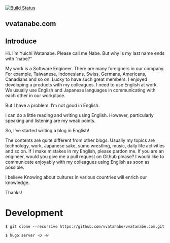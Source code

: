 [![Build Status](https://travis-ci.org/vvatanabe/diary.svg?branch=master)](https://travis-ci.org/vvatanabe/vvatanabe.com)

## vvatanabe.com

## Introduce

Hi. I’m Yuichi Watanabe. Please call me Nabe. But why is my last name ends with “nabe?”

My work is a Software Engineer. There are many foreigners in our company. For example, Taiwanese, Indonesians, Swiss, Germans, Americans, Canadians and so on. Lucky to have such great members. I enjoyed developing a products with my colleagues. I need to use English at work. We usually use English and Japanese languages in communicating with each other in our workplace.

But I have a problem. I’m not good in English.

I can do a little reading and writing using English. However, particularly speaking and listening are my weak points.

So, I’ve started writing a blog in English!

The contents are quite different from other blogs. Usually my topics are technology, work, Japanese sake, sumo wrestling, music, daily life activities and so on. If I make mistakes in my English, please pardon me. If you are an engineer, would you give me a pull request on Github please? I would like to communicate enjoyably with my colleagues using English as soon as possible.

I believe Knowing about cultures in various countries will enrich our knowledge.

Thanks!

# Development

```
$ git clone --recursive https://github.com/vvatanabe/vvatanabe.com.git
```

```
$ hugo server -D -w
```
